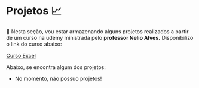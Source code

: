 # Projetos 📈

📌 Nesta seção, vou estar armazenando alguns projetos realizados a partir de um curso na udemy ministrada pelo <b>professor Nelio Alves.</b> Disponibilizo o link do curso abaixo:

<a href="https://www.udemy.com/share/101rzY3@-n8JffPb5GriVX6XjKeABPfs0flX7H4EO3kI1MRYltjUhDaK6VWYKBsoj55NZsP2_w==/" >Curso Excel</a>
<br>

Abaixo, se encontra algum dos projetos:

- No momento, não possuo projetos!